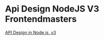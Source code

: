 # Api Design NodeJS V3 Frontendmasters

[API Design in Node.js, v3](https://frontendmasters.com/courses/api-design-nodejs-v3)
